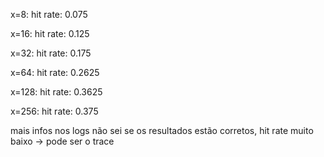 x=8:
    hit rate: 0.075

x=16:
    hit rate: 0.125

x=32: 
    hit rate: 0.175

x=64:
    hit rate: 0.2625

x=128:
    hit rate: 0.3625
    
x=256:
    hit rate: 0.375

mais infos nos logs
não sei se os resultados estão corretos, hit rate muito baixo -> pode ser o trace



    